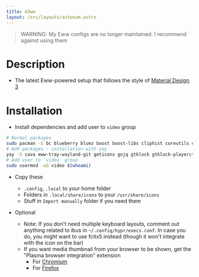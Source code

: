 ```yaml
---
title: m3ww
layout: /src/layouts/autonum.astro
---
```


> WARNING: My Eww configs are no longer maintained. I recommend against using them

# Description
- The latest Eww-powered setup that follows the style of [Material Design 3](https://m3.material.io/)
# Installation
- Install dependencies and add user to `video` group
```bash
# Normal packages
sudo pacman -S bc blueberry bluez boost boost-libs cliphist coreutils curl findutils fish fuzzel fzf gawk gnome-control-center gnome-keyring grim ibus imagemagick libqalculate light networkmanager network-manager-applet nlohmann-json pavucontrol plasma-browser-integration playerctl procps polkit-gnome ripgrep slurp socat sox starship udev upower util-linux xorg-xrandr wget wireplumber yad tesseract
# AUR packages - installation with yay
yay -S cava eww-tray-wayland-git geticons gojq gtklock gtklock-playerctl-module gtklock-powerbar-module gtklock-userinfo-module hyprland-git lexend-fonts-git python-material-color-utilities python-pywal python-desktop-entry-lib python-poetry python-build python-pillow swww ttf-material-symbols-git wlogout
# Add user to `video` group
sudo usermod -aG video $(whoami)
```
- Copy these
    - `.config`, `.local` to your home folder
    - Folders in `.local/share/icons` to your `/usr/share/icons`
    - Stuff in `Import manually` folder if you need them

- Optional
   - Note: If you don't need multiple keyboard layouts, comment out anything related to ibus in `~/.config/hypr/execs.conf`. In case you do, you might want to use fcitx5 instead (though it won't integrate with the icon on the bar)
   - If you want media thumbnail from your browser to be shown, get the "Plasma browser integration" extension
     - For [Chromium](https://chrome.google.com/webstore/detail/plasma-integration/cimiefiiaegbelhefglklhhakcgmhkai)
     - For [Firefox](https://addons.mozilla.org/en-US/firefox/addon/plasma-integration/)

